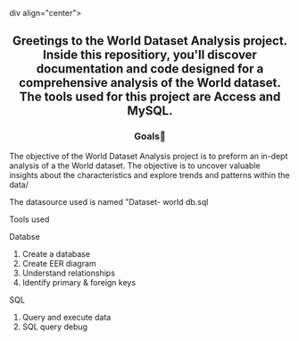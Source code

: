 div align="center"> <h2 align="center"> Greetings to the World Dataset Analysis project. Inside this repositiory, you'll discover documentation and code designed for a comprehensive analysis of the World dataset. The tools used for this project are Access and MySQL. </h2> </div>

<div align="center"> <h3 align="center"> Goals🎯 </h3> </div>


The objective of the World Dataset Analysis project is to preform an in-dept analysis of a the World dataset. The objective is to uncover valuable insights about the characteristics and explore trends and patterns within the data/

The datasource used is named "Dataset- world db.sql

Tools used

Databse
1) Create a database
2) Create EER diagram
3) Understand relationships 
4) Identify primary & foreign keys

SQL
1) Query and execute data 
2) SQL query debug
